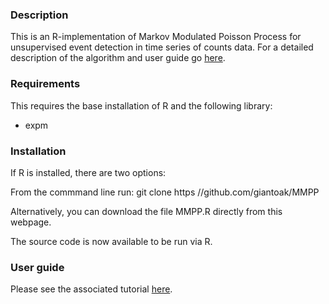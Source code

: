 <h3>Description</h3>
This is an R-implementation of Markov Modulated Poisson Process for unsupervised event detection in time series of counts data.  For a detailed description of the algorithm and user guide go <a href="http://giantoak.github.io/MMPP_Tutorial">here</a>.


<h3>Requirements</h3>
This requires the base installation of R and the following library:
<ul>
<li>expm
</ul>

<h3>Installation</h3>
If R is installed, there are two options: 

From the commmand line run:
git clone https //github.com/giantoak/MMPP

Alternatively, you can download the file MMPP.R directly from this webpage.

The source code is now available to be run via R.

<h3>User guide</h3>
Please see the associated tutorial <a href="http://giantoak.github.io/MMPP_Tutorial">here</a>.
